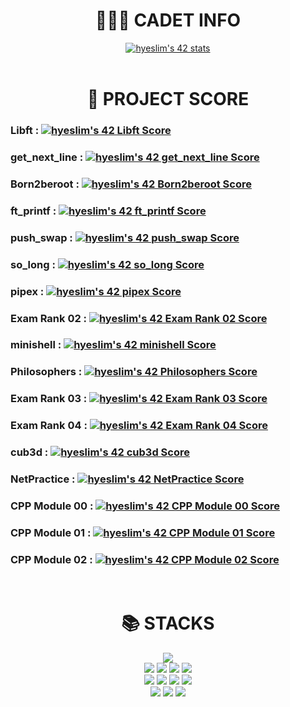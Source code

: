 <div align=center><h1>🙋🏻‍♀️ CADET INFO</h1></div>
<div align=center>
  <a href="https://github.com/JaeSeoKim/badge42"><img src="https://badge42.vercel.app/api/v2/clcg5yu5800060fjoyweally5/stats?cursusId=21&coalitionId=86" alt="hyeslim's 42 stats" /></a>
</div>
  <br>
<div align=center><h1>💯 PROJECT SCORE</h1></div>
<!-- <div align=center> -->
	<h3>Libft :
	<a href="https://github.com/JaeSeoKim/badge42"><img src="https://badge42.vercel.app/api/v2/clcg5yu5800060fjoyweally5/project/2646074" alt="hyeslim's 42 Libft Score" /></a></h3>
	<h3>get_next_line :
	<a href="https://github.com/JaeSeoKim/badge42"><img src="https://badge42.vercel.app/api/v2/clcg5yu5800060fjoyweally5/project/2687629" alt="hyeslim's 42 get_next_line Score" /></a></h3>
	<h3>Born2beroot :
	<a href="https://github.com/JaeSeoKim/badge42"><img src="https://badge42.vercel.app/api/v2/clcg5yu5800060fjoyweally5/project/2687632" alt="hyeslim's 42 Born2beroot Score" /></a></h3>
	<h3>ft_printf :
	<a href="https://github.com/JaeSeoKim/badge42"><img src="https://badge42.vercel.app/api/v2/clcg5yu5800060fjoyweally5/project/2687628" alt="hyeslim's 42 ft_printf Score" /></a></h3>
	<h3>push_swap :
	<a href="https://github.com/JaeSeoKim/badge42"><img src="https://badge42.vercel.app/api/v2/clcg5yu5800060fjoyweally5/project/2817093" alt="hyeslim's 42 push_swap Score" /></a></h3>
	<h3>so_long :
	<a href="https://github.com/JaeSeoKim/badge42"><img src="https://badge42.vercel.app/api/v2/clcg5yu5800060fjoyweally5/project/2880716" alt="hyeslim's 42 so_long Score" /></a></h3>
	<h3>pipex :
	<a href="https://github.com/JaeSeoKim/badge42"><img src="https://badge42.vercel.app/api/v2/clcg5yu5800060fjoyweally5/project/2817096" alt="hyeslim's 42 pipex Score" /></a></h3>
	<h3>Exam Rank 02 :
	<a href="https://github.com/JaeSeoKim/badge42"><img src="https://badge42.vercel.app/api/v2/clcg5yu5800060fjoyweally5/project/2917631" alt="hyeslim's 42 Exam Rank 02 Score" /></a></h3>
	<h3>minishell :
	<a href="https://github.com/JaeSeoKim/badge42"><img src="https://badge42.vercel.app/api/v2/clcg5yu5800060fjoyweally5/project/2923333" alt="hyeslim's 42 minishell Score" /></a></h3>
	<h3>Philosophers :
	<a href="https://github.com/JaeSeoKim/badge42"><img src="https://badge42.vercel.app/api/v2/clcg5yu5800060fjoyweally5/project/2923335" alt="hyeslim's 42 Philosophers Score" /></a></h3>
	<h3>Exam Rank 03 :
	<a href="https://github.com/JaeSeoKim/badge42"><img src="https://badge42.vercel.app/api/v2/clcg5yu5800060fjoyweally5/project/3035057" alt="hyeslim's 42 Exam Rank 03 Score" /></a></h3>
	<h3>Exam Rank 04 :
	<a href="https://github.com/JaeSeoKim/badge42"><img src="https://badge42.vercel.app/api/v2/clcg5yu5800060fjoyweally5/project/3060600" alt="hyeslim's 42 Exam Rank 04 Score" /></a></h3>
	<h3>cub3d :
	<a href="https://github.com/JaeSeoKim/badge42"><img src="https://badge42.vercel.app/api/v2/clcg5yu5800060fjoyweally5/project/3060598" alt="hyeslim's 42 cub3d Score" /></a></h3>
	<h3>NetPractice :
	<a href="https://github.com/JaeSeoKim/badge42"><img src="https://badge42.vercel.app/api/v2/clcg5yu5800060fjoyweally5/project/3060599" alt="hyeslim's 42 NetPractice Score" /></a></h3>
	<h3>CPP Module 00 :
	<a href="https://github.com/JaeSeoKim/badge42"><img src="https://badge42.vercel.app/api/v2/clcg5yu5800060fjoyweally5/project/3060597" alt="hyeslim's 42 CPP Module 00 Score" /></a></h3>
	<h3>CPP Module 01 :
	<a href="https://github.com/JaeSeoKim/badge42"><img src="https://badge42.vercel.app/api/v2/clcg5yu5800060fjoyweally5/project/3080654" alt="hyeslim's 42 CPP Module 01 Score" /></a></h3>
	<h3>CPP Module 02 :
	<a href="https://github.com/JaeSeoKim/badge42"><img src="https://badge42.vercel.app/api/v2/clcg5yu5800060fjoyweally5/project/3082191" alt="hyeslim's 42 CPP Module 02 Score" /></a></h3>
	<!-- </div> -->
  <br>
<!-- [![hyeslim's 42 stats](https://badge42.vercel.app/api/v2/clcg5yu5800060fjoyweally5/stats?cursusId=21&coalitionId=86)](https://github.com/JaeSeoKim/badge42) -->
<div align=center><h1>📚 STACKS</h1></div>

<div align=center>
  <img src="https://img.shields.io/badge/42-000000?style=for-the-badge&logo=42&logoColor=white">
  <br>
<!--   <img src="https://img.shields.io/badge/java-007396?style=for-the-badge&logo=java&logoColor=white">  -->
  <img src="https://img.shields.io/badge/c++-00599C?style=for-the-badge&logo=c%2B%2B&logoColor=white">
  <img src="https://img.shields.io/badge/c-A8B9CC?style=for-the-badge&logo=c&logoColor=white">
  <img src="https://img.shields.io/badge/vim-019733?style=for-the-badge&logo=vim&logoColor=white">

<!--   <img src="https://img.shields.io/badge/python-3776AB?style=for-the-badge&logo=python&logoColor=white">  -->
<!--   <br> -->

<!--   <img src="https://img.shields.io/badge/html5-E34F26?style=for-the-badge&logo=html5&logoColor=white">  -->
<!--   <img src="https://img.shields.io/badge/css-1572B6?style=for-the-badge&logo=css3&logoColor=white">  -->
<!--   <img src="https://img.shields.io/badge/javascript-F7DF1E?style=for-the-badge&logo=javascript&logoColor=black">  -->
<!--   <img src="https://img.shields.io/badge/jquery-0769AD?style=for-the-badge&logo=jquery&logoColor=white"> -->
<!--   <br> -->

<!--   <img src="https://img.shields.io/badge/oracle-F80000?style=for-the-badge&logo=oracle&logoColor=white">  -->
<!--   <img src="https://img.shields.io/badge/mysql-4479A1?style=for-the-badge&logo=mysql&logoColor=white">  -->
<!--   <img src="https://img.shields.io/badge/mariaDB-003545?style=for-the-badge&logo=mariaDB&logoColor=white">  -->
<!--   <img src="https://img.shields.io/badge/mongoDB-47A248?style=for-the-badge&logo=MongoDB&logoColor=white"> -->
<!--   <img src="https://img.shields.io/badge/firebase-FFCA28?style=for-the-badge&logo=firebase&logoColor=white"> -->
<!--   <br> -->

<!--   <img src="https://img.shields.io/badge/react-61DAFB?style=for-the-badge&logo=react&logoColor=black">  -->
<!--   <img src="https://img.shields.io/badge/vue.js-4FC08D?style=for-the-badge&logo=vue.js&logoColor=white">  -->
<!--   <img src="https://img.shields.io/badge/angular.js-DD0031?style=for-the-badge&logo=angularjs&logoColor=white"> -->
<!--   <img src="https://img.shields.io/badge/node.js-339933?style=for-the-badge&logo=Node.js&logoColor=white"> -->
<!--   <br> -->

<!--   <img src="https://img.shields.io/badge/spring-6DB33F?style=for-the-badge&logo=spring&logoColor=white">  -->
<!--   <img src="https://img.shields.io/badge/express-000000?style=for-the-badge&logo=express&logoColor=white"> -->
<!--   <img src="https://img.shields.io/badge/django-092E20?style=for-the-badge&logo=django&logoColor=white"> -->
<!--   <img src="https://img.shields.io/badge/flask-000000?style=for-the-badge&logo=flask&logoColor=white"> -->
<!--   <img src="https://img.shields.io/badge/flutter-02569B?style=for-the-badge&logo=flutter&logoColor=white"> -->

<!--   <img src="https://img.shields.io/badge/bootstrap-7952B3?style=for-the-badge&logo=bootstrap&logoColor=white"> -->
<!--   <br> -->

  <img src="https://img.shields.io/badge/linux-FCC624?style=for-the-badge&logo=linux&logoColor=black">
<!--   <img src="https://img.shields.io/badge/amazonaws-232F3E?style=for-the-badge&logo=amazonaws&logoColor=white">  -->
<!--   <img src="https://img.shields.io/badge/apache tomcat-F8DC75?style=for-the-badge&logo=apachetomcat&logoColor=white"> -->
  <br>
  <img src="https://img.shields.io/badge/vscode-5C2D91?style=for-the-badge&logo=visualstudiocode&logoColor=white">
  <img src="https://img.shields.io/badge/intellij-000000?style=for-the-badge&logo=intellijidea&logoColor=white">

  <img src="https://img.shields.io/badge/github-181717?style=for-the-badge&logo=github&logoColor=white">
  <img src="https://img.shields.io/badge/git-F05032?style=for-the-badge&logo=git&logoColor=white">
<!--   <img src="https://img.shields.io/badge/fontawesome-339AF0?style=for-the-badge&logo=fontawesome&logoColor=white"> -->
  <br>
  <img src="https://img.shields.io/badge/illustrator-FF9A00?style=for-the-badge&logo=adobeillustrator&logoColor=white">
  <img src="https://img.shields.io/badge/photoshop-31A8FF?style=for-the-badge&logo=adobephotoshop&logoColor=white">
  <img src="https://img.shields.io/badge/figma-F24E1E?style=for-the-badge&logo=figma&logoColor=white">
  <br>


</div>
<!--
**elinlim22/elinlim22** is a ✨ _special_ ✨ repository because its `README.md` (this file) appears on your GitHub profile.

Here are some ideas to get you started:

- 🔭 I’m currently working on ...
- 🌱 I’m currently learning ...
- 👯 I’m looking to collaborate on ...
- 🤔 I’m looking for help with ...
- 💬 Ask me about ...
- 📫 How to reach me: ...
- 😄 Pronouns: ...
- ⚡ Fun fact: ...
-->
